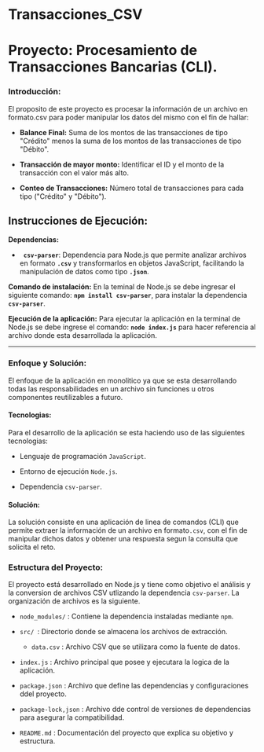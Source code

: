 # Transacciones_CSV
# Proyecto: Procesamiento de Transacciones Bancarias (CLI).

### Introducción:
El proposito de este proyecto es procesar la información de un archivo en formato.csv para poder manipular los datos del mismo con el fin de hallar:
- **Balance Final:**
Suma de los montos de las transacciones de tipo "Crédito" menos la suma de los montos de las transacciones de tipo "Débito".

- **Transacción de mayor monto:**
Identificar el ID y el monto de la transacción con el valor más alto.

- **Conteo de Transacciones:**
Número total de transacciones para cada tipo ("Crédito" y "Débito").

## Instrucciones de Ejecución:
**Dependencias:**
- **` csv-parser`**: Dependencia para Node.js que permite analizar archivos en formato **`.csv`** y transformarlos en objetos JavaScript, facilitando la manipulación de datos como tipo **`.json`**. 

**Comando de instalación:**
En la teminal de Node.js se debe ingresar el siguiente comando: **`npm install csv-parser`**, para instalar la dependencia  **` csv-parser`**.


**Ejecución de la aplicación:**
Para ejecutar la aplicación en la terminal de Node.js se debe ingrese el comando: **`node index.js`** para hacer referencia al archivo donde esta desarrollada la aplicación.

----
### Enfoque y Solución:
El enfoque de la aplicación en monolitico ya que se esta desarrollando todas las responsabilidades en un archivo sin funciones u otros componentes reutilizables a futuro.

#### **Tecnologias:**
Para el desarrollo de la aplicación se esta haciendo uso de las siguientes tecnologias:
- Lenguaje de programación `JavaScript`.

- Entorno de ejecución `Node.js`.

- Dependencia `csv-parser`.

#### **Solución:**
La solución consiste en una aplicación de linea de comandos (CLI) que permite extraer la información de un archivo en formato`.csv`, con el  fin de manipular dichos datos y obtener una respuesta segun la consulta que solicita el reto.

### Estructura del Proyecto:
El proyecto está desarrollado en Node.js y tiene como objetivo el análisis y la conversion de archivos CSV utlizando la dependencia `csv-parser`. La organización de archivos es la siguiente.
- `node_modules/` : Contiene la dependencia instaladas mediante `npm`.

- `src/ `: Directorio donde se almacena los archivos de extracción.

    - `data.csv` : Archivo CSV que se utilizara como la fuente de datos.
	
- `index.js` : Archivo principal que posee y ejecutara la logica de la aplicación.

- `package.json` : Archivo que define las dependencias y configuraciones ddel proyecto.

- `package-lock,json` : Archivo dde control de versiones de dependencias para asegurar la compatibilidad.

- `README.md` : Documentación del proyecto que explica su objetivo y estructura.



